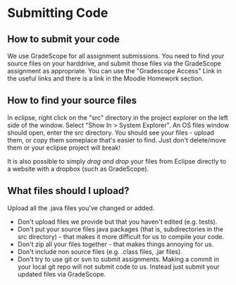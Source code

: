 # Submitting Code

## How to submit your code

We use GradeScope for all assignment submissions.  You need to
find your source files on your harddrive, and submit those files via
the GradeScope assignment as appropriate.  You can use the "Gradescope Access"
Link in the useful links and there is a link in the Moodle Homework section.

## How to find your source files

In eclipse, right click on the "src" directory in the project explorer
on the left side of the window.  Select "Show In > System Explorer".
An OS files window should open, enter the src directory.  You should
see your files - upload them, or copy them someplace that's easier to
find.  Just don't delete/move them or your eclipse project will break!

It is also possible to simply *drag and drop* your files from Eclipse directly
to a website with a dropbox (such as GradeScope).


## What files should I upload?

Upload all the .java files you've changed or added.  

* Don't upload files we provide but that you haven't edited
  (e.g. tests).
* Don't put your source files java packages (that is, subdirectories
  in the src directory) - that makes it more difficult for us to
  compile your code.
* Don't zip all your files together - that makes things annoying for
  us.
* Don't include non source files (e.g. .class files, .jar files).
* Don't try to use git or svn to submit assignments.  Making a commit
  in your local git repo will not submit code to us.  Instead just
  submit your updated files via GradeScope.
